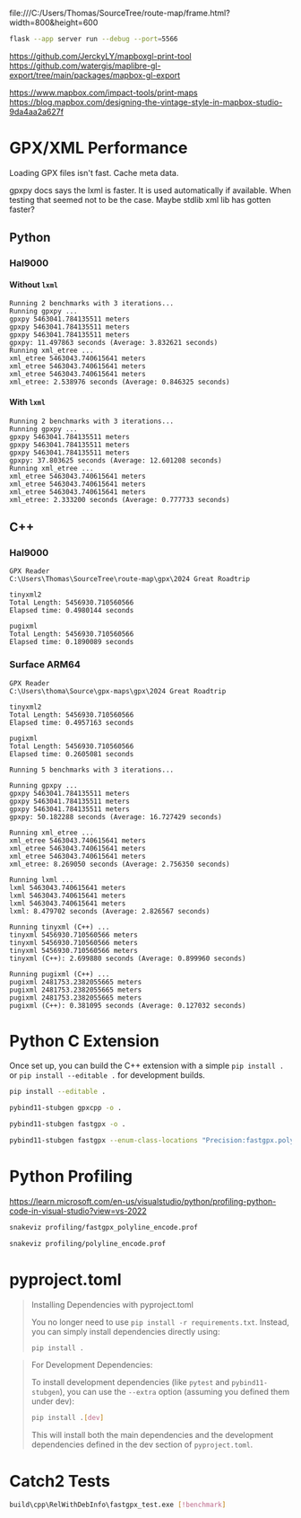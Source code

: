 file:///C:/Users/Thomas/SourceTree/route-map/frame.html?width=800&height=600


```sh
flask --app server run --debug --port=5566
```

https://github.com/JerckyLY/mapboxgl-print-tool
https://github.com/watergis/maplibre-gl-export/tree/main/packages/mapbox-gl-export

https://www.mapbox.com/impact-tools/print-maps
https://blog.mapbox.com/designing-the-vintage-style-in-mapbox-studio-9da4aa2a627f

# GPX/XML Performance

Loading GPX files isn't fast. Cache meta data.

gpxpy docs says the lxml is faster. It is used automatically if available.
When testing that seemed not to be the case. Maybe stdlib xml lib has gotten faster?

## Python

### Hal9000

#### Without `lxml`
```
Running 2 benchmarks with 3 iterations...
Running gpxpy ...
gpxpy 5463041.784135511 meters
gpxpy 5463041.784135511 meters
gpxpy 5463041.784135511 meters
gpxpy: 11.497863 seconds (Average: 3.832621 seconds)
Running xml_etree ...
xml_etree 5463043.740615641 meters
xml_etree 5463043.740615641 meters
xml_etree 5463043.740615641 meters
xml_etree: 2.538976 seconds (Average: 0.846325 seconds)
```

#### With `lxml`
```
Running 2 benchmarks with 3 iterations...
Running gpxpy ...
gpxpy 5463041.784135511 meters
gpxpy 5463041.784135511 meters
gpxpy 5463041.784135511 meters
gpxpy: 37.803625 seconds (Average: 12.601208 seconds)
Running xml_etree ...
xml_etree 5463043.740615641 meters
xml_etree 5463043.740615641 meters
xml_etree 5463043.740615641 meters
xml_etree: 2.333200 seconds (Average: 0.777733 seconds)
```

## C++

### Hal9000
```
GPX Reader
C:\Users\Thomas\SourceTree\route-map\gpx\2024 Great Roadtrip

tinyxml2
Total Length: 5456930.710560566
Elapsed time: 0.4980144 seconds

pugixml
Total Length: 5456930.710560566
Elapsed time: 0.1890089 seconds
```

### Surface ARM64
```
GPX Reader
C:\Users\thoma\Source\gpx-maps\gpx\2024 Great Roadtrip

tinyxml2
Total Length: 5456930.710560566
Elapsed time: 0.4957163 seconds

pugixml
Total Length: 5456930.710560566
Elapsed time: 0.2605081 seconds
```

```
Running 5 benchmarks with 3 iterations...

Running gpxpy ...
gpxpy 5463041.784135511 meters
gpxpy 5463041.784135511 meters
gpxpy 5463041.784135511 meters
gpxpy: 50.182288 seconds (Average: 16.727429 seconds)

Running xml_etree ...
xml_etree 5463043.740615641 meters
xml_etree 5463043.740615641 meters
xml_etree 5463043.740615641 meters
xml_etree: 8.269050 seconds (Average: 2.756350 seconds)

Running lxml ...
lxml 5463043.740615641 meters
lxml 5463043.740615641 meters
lxml 5463043.740615641 meters
lxml: 8.479702 seconds (Average: 2.826567 seconds)

Running tinyxml (C++) ...
tinyxml 5456930.710560566 meters
tinyxml 5456930.710560566 meters
tinyxml 5456930.710560566 meters
tinyxml (C++): 2.699880 seconds (Average: 0.899960 seconds)

Running pugixml (C++) ...
pugixml 2481753.2382055665 meters
pugixml 2481753.2382055665 meters
pugixml 2481753.2382055665 meters
pugixml (C++): 0.381095 seconds (Average: 0.127032 seconds)
```

# Python C Extension

Once set up, you can build the C++ extension with a simple `pip install .` or `pip install --editable .` for development builds.

```sh
pip install --editable .
```


```sh
pybind11-stubgen gpxcpp -o .
```

```sh
pybind11-stubgen fastgpx -o .

pybind11-stubgen fastgpx --enum-class-locations "Precision:fastgpx.polyline" -o .
```

# Python Profiling

https://learn.microsoft.com/en-us/visualstudio/python/profiling-python-code-in-visual-studio?view=vs-2022

```sh
snakeviz profiling/fastgpx_polyline_encode.prof
```

```sh
snakeviz profiling/polyline_encode.prof
```

# pyproject.toml

> Installing Dependencies with pyproject.toml
>
> You no longer need to use `pip install -r requirements.txt`. Instead, you can simply install dependencies directly using:
>
> ```sh
> pip install .
> ```

> For Development Dependencies:
>
> To install development dependencies (like `pytest` and `pybind11-stubgen`), you can use the `--extra` option (assuming you defined them under dev):
>
> ```sh
> pip install .[dev]
> ```
>
> This will install both the main dependencies and the development dependencies defined in the dev section of `pyproject.toml`.

# Catch2 Tests

```sh
build\cpp\RelWithDebInfo\fastgpx_test.exe [!benchmark]
```
